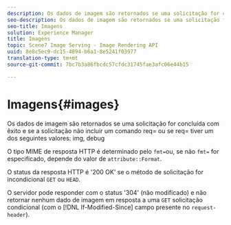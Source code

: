 ```yaml
---
description: Os dados de imagem são retornados se uma solicitação for concluída com êxito e se a solicitação não incluir um comando req= ou se req= tiver um dos valores a seguir img, debug
seo-description: Os dados de imagem são retornados se uma solicitação for concluída com êxito e se a solicitação não incluir um comando req= ou se req= tiver um dos valores a seguir img, debug
seo-title: Imagens
solution: Experience Manager
title: Imagens
topic: Scene7 Image Serving - Image Rendering API
uuid: 8e8c5ec9-dc15-4894-b6a1-8e5241f03977
translation-type: tm+mt
source-git-commit: 7bc7b3a86fbcdc57cfdc31745fae3afc06e44b15

---
```



# Imagens{#images}

Os dados de imagem são retornados se uma solicitação for concluída com êxito e se a solicitação não incluir um comando req= ou se req= tiver um dos seguintes valores: img, debug

O tipo MIME de resposta HTTP é determinado pelo `fmt=`ou, se não `fmt=` for especificado, depende do valor de `attribute::Format`.

O status da resposta HTTP é &#39;200 OK&#39; se o método de solicitação for incondicional `GET` ou `HEAD`.

O servidor pode responder com o status &#39;304&#39; (não modificado) e não retornar nenhum dado de imagem em resposta a uma `GET` solicitação condicional (com o [!DNL If-Modified-Since] campo presente no `request-header`).
